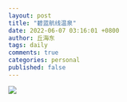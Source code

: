 ```yaml
---
layout: post
title: "碧蓝航线温泉"
date: 2022-06-07 03:16:01 +0800
author: 丘海东 
tags: daily
comments: true
categories: personal
published: false
---
```

![](https://i.pinimg.com/originals/61/02/53/610253701daa59626fb33b044894913d.jpg)
